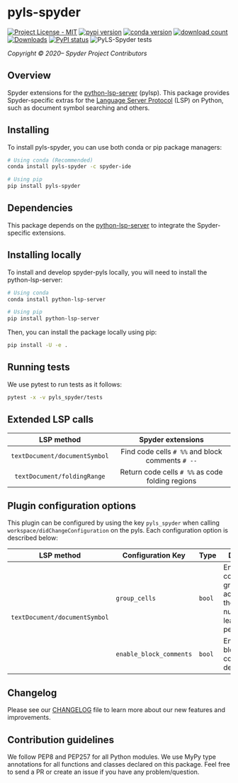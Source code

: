 # pyls-spyder

[![Project License - MIT](https://img.shields.io/pypi/l/pyls-spyder.svg)](https://raw.githubusercontent.com/spyder-ide/pyls-spyder/master/LICENSE)
[![pypi version](https://img.shields.io/pypi/v/pyls-spyder.svg)](https://pypi.org/project/pyls-spyder/)
[![conda version](https://img.shields.io/conda/vn/conda-forge/pyls-spyder.svg)](https://www.anaconda.com/download/)
[![download count](https://img.shields.io/conda/dn/conda-forge/pyls-spyder.svg)](https://www.anaconda.com/download/)
[![Downloads](https://pepy.tech/badge/pyls-spyder)](https://pepy.tech/project/pyls-spyder)
[![PyPI status](https://img.shields.io/pypi/status/pyls-spyder.svg)](https://github.com/spyder-ide/pyls-spyder)
![PyLS-Spyder tests](https://github.com/spyder-ide/pyls-spyder/workflows/PyLS-Spyder%20tests/badge.svg)

*Copyright © 2020– Spyder Project Contributors*


## Overview
Spyder extensions for the [python-lsp-server](https://github.com/python-lsp/python-lsp-server) (pylsp). This package provides Spyder-specific extras for the [Language Server Protocol](https://microsoft.github.io/language-server-protocol/specifications/specification-current/) (LSP) on Python, such as document symbol searching and others.


## Installing
To install pyls-spyder, you can use both conda or pip package managers:

```bash
# Using conda (Recommended)
conda install pyls-spyder -c spyder-ide

# Using pip
pip install pyls-spyder
```

## Dependencies
This package depends on the [python-lsp-server](https://github.com/python-lsp/python-lsp-server) to integrate the Spyder-specific extensions.


## Installing locally
To install and develop spyder-pyls locally, you will need to install the python-lsp-server:

```bash
# Using conda
conda install python-lsp-server

# Using pip
pip install python-lsp-server
```

Then, you can install the package locally using pip:

```bash
pip install -U -e .
```

## Running tests
We use pytest to run tests as it follows:

```bash
pytest -x -v pyls_spyder/tests
```

## Extended LSP calls

|          LSP method           |              Spyder extensions                   |
|:-----------------------------:|:------------------------------------------------:|
| `textDocument/documentSymbol` | Find code cells `# %%` and block comments `# --` |
| `textDocument/foldingRange`   | Return code cells `# %%` as code folding regions |

## Plugin configuration options
This plugin can be configured by using the key `pyls_spyder` when calling `workspace/didChangeConfiguration` on the pyls. Each configuration option is described below:

<table>
    <thead>
        <tr>
            <th>LSP method</th>
            <th>Configuration Key</th>
            <th>Type</th>
            <th>Description</th>
        </tr>
    </thead>
    <tbody>
        <tr>
            <td rowspan=2><code>textDocument/documentSymbol</code></td>
            <td><code>group_cells</code></td>
            <td><code>bool</code></td>
            <td>Enable/Disable code cell grouping according to the total number of leading percentages</td>
        </tr>
        <tr>
            <td><code>enable_block_comments</code></td>
            <td><code>bool</code></td>
            <td>Enable/disable block comment detection</td>
        </tr>
    </tbody>
</table>

## Changelog
Please see our [CHANGELOG](https://github.com/spyder-ide/pyls-spyder/blob/master/CHANGELOG.md) file to learn more about our new features and improvements.


## Contribution guidelines
We follow PEP8 and PEP257 for all Python modules. We use MyPy type annotations for all functions and classes declared on this package. Feel free to send a PR or create an issue if you have any problem/question.
